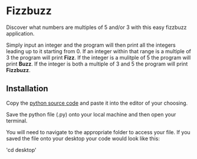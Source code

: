 # Fizzbuzz

Discover what numbers are multiples of 5 and/or 3 with this easy fizzbuzz application.

Simply input an integer and the program will then print all the integers leading up to it starting from 0. If an integer within that range is a multiple of 3 the program will print **Fizz**. If the integer is a mulitple of 5 the program will print **Buzz**. If the integer is both a multiple of 3 and 5 the program will print **Fizzbuzz**.

## Installation 

Copy the [python source code](https://github.com/connerkennedy32/fizzbuzz/blob/master/fizzbuzz.py) and paste it into the editor of your choosing.

Save the python file (.py) onto your local machine and then open your terminal. 

You will need to navigate to the appropriate folder to access your file. If you saved the file onto your desktop your code would look like this:

'cd desktop'

